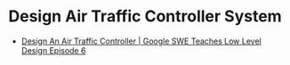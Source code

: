 # Design Air Traffic Controller System

- [Design An Air Traffic Controller | Google SWE Teaches Low Level Design Episode 6](https://www.youtube.com/watch?v=1chGrWLoK5E)